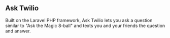 ## Ask Twilio

Built on the Laravel PHP framework, Ask Twilio lets you ask a question similar to "Ask the Magic 8-ball" and texts you and your friends the question and answer.
